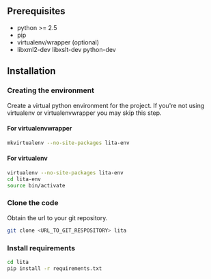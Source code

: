 ## Prerequisites ##

- python >= 2.5
- pip
- virtualenv/wrapper (optional)
- libxml2-dev libxslt-dev python-dev


## Installation ##
### Creating the environment ###
Create a virtual python environment for the project.
If you're not using virtualenv or virtualenvwrapper you may skip this step.

#### For virtualenvwrapper ####
```bash
mkvirtualenv --no-site-packages lita-env
```

#### For virtualenv ####
```bash
virtualenv --no-site-packages lita-env
cd lita-env
source bin/activate
```

### Clone the code ###
Obtain the url to your git repository.

```bash
git clone <URL_TO_GIT_RESPOSITORY> lita
```

### Install requirements ###
```bash
cd lita
pip install -r requirements.txt
```